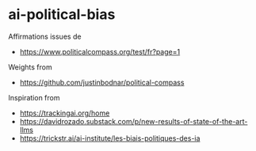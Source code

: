 # ai-political-bias

Affirmations issues de 

- https://www.politicalcompass.org/test/fr?page=1

Weights from

- https://github.com/justinbodnar/political-compass

Inspiration from


- https://trackingai.org/home
- https://davidrozado.substack.com/p/new-results-of-state-of-the-art-llms
- https://trickstr.ai/ai-institute/les-biais-politiques-des-ia
